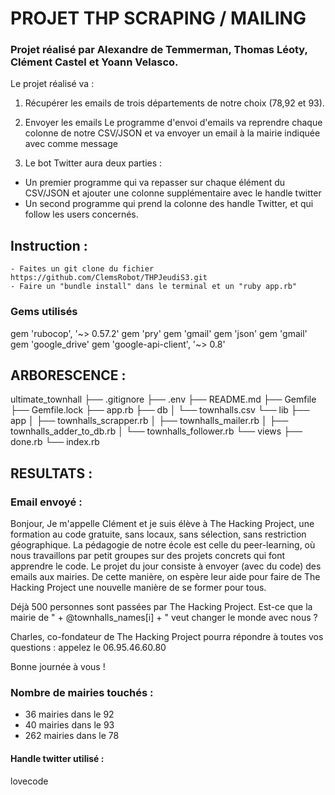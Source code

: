 
# PROJET THP SCRAPING / MAILING 

### Projet réalisé par Alexandre de Temmerman, Thomas Léoty, Clément Castel et Yoann Velasco.


Le projet réalisé va :

1) Récupérer les emails de trois départements de notre choix (78,92 et 93).

2) Envoyer les emails
Le programme d'envoi d'emails va reprendre chaque colonne de notre CSV/JSON et va envoyer un email à la mairie indiquée avec comme message

3) Le bot Twitter aura deux parties :
- Un premier programme qui va repasser sur chaque élément du CSV/JSON et ajouter une colonne supplémentaire avec le handle twitter
- Un second programme qui prend la colonne des handle Twitter, et qui follow les users concernés. 

## Instruction :
```
- Faites un git clone du fichier https://github.com/ClemsRobot/THPJeudiS3.git
- Faire un "bundle install" dans le terminal et un "ruby app.rb"
```
### Gems utilisés

gem 'rubocop', '~> 0.57.2'
gem 'pry'
gem 'gmail'
gem 'json'
gem 'gmail'
gem 'google_drive'
gem 'google-api-client', '~> 0.8' 

## ARBORESCENCE :

ultimate_townhall
├── .gitignore
├── .env 
├── README.md
├── Gemfile
├── Gemfile.lock
├── app.rb
├── db
│   └── townhalls.csv
└── lib
    ├── app
    │   ├── townhalls_scrapper.rb
    │   ├── townhalls_mailer.rb
    │   ├── townhalls_adder_to_db.rb
    │   └── townhalls_follower.rb
    └── views
        ├── done.rb
        └── index.rb




## RESULTATS :

### Email envoyé :

Bonjour,
Je m'appelle Clément et je suis élève à The Hacking Project, une formation au code gratuite, sans locaux, sans sélection, sans restriction géographique. La pédagogie de notre école est celle du peer-learning, où nous travaillons par petit groupes sur des projets concrets qui font apprendre le code. Le projet du jour consiste à envoyer (avec du code) des emails aux mairies. De cette manière, on espère leur aide pour faire de The Hacking Project une nouvelle manière de se former pour tous.

Déjà 500 personnes sont passées par The Hacking Project. Est-ce que la mairie de " + @townhalls_names[i] + " veut changer le monde avec nous ? 

Charles, co-fondateur de The Hacking Project pourra répondre à toutes vos questions : appelez le 06.95.46.60.80 

Bonne journée à vous !
    
         
### Nombre de mairies touchés :
- 36 mairies dans le 92
- 40 mairies dans le 93
- 262 mairies dans le 78

#### Handle twitter utilisé :

lovecode













